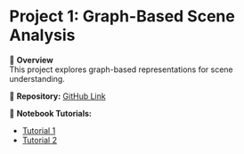 # Project 1: Graph-Based Scene Analysis

📌 **Overview**  
This project explores graph-based representations for scene understanding.

📂 **Repository:** [GitHub Link](https://github.com/your-username/project-1)

📝 **Notebook Tutorials:**  
- [Tutorial 1](https://github.com/your-username/project-1/notebooks/tutorial1.ipynb)
- [Tutorial 2](https://github.com/your-username/project-1/notebooks/tutorial2.ipynb)
